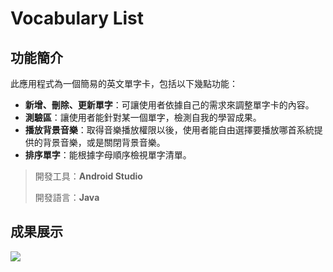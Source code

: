 # Vocabulary List

## 功能簡介

此應用程式為一個簡易的英文單字卡，包括以下幾點功能：

* **新增、刪除、更新單字**：可讓使用者依據自己的需求來調整單字卡的內容。
* **測驗區**：讓使用者能針對某一個單字，檢測自我的學習成果。
* **播放背景音樂**：取得音樂播放權限以後，使用者能自由選擇要播放哪首系統提供的背景音樂，或是關閉背景音樂。
* **排序單字**：能根據字母順序檢視單字清單。

> 開發工具：**Android Studio**
> 
> 開發語言：**Java**

## 成果展示

<img src="demo.jpg"/>
